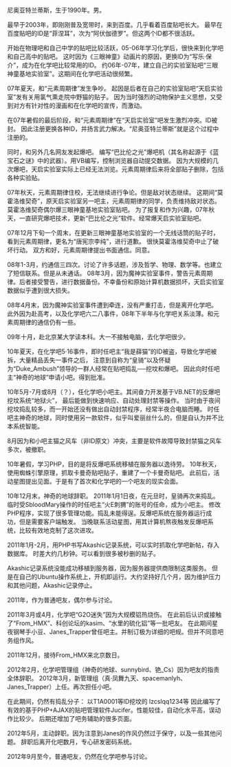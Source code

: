 尼奥亚特兰蒂斯，生于1990年。男。

最早于2003年，即刚刚普及宽带时，来到百度。几乎看着百度贴吧长大。
最早在百度贴吧的ID是“菲涅耳”，次为“阿伏伽德罗”。但这两个ID都不很活跃。

开始在物理吧和自己中学的贴吧比较活跃，05-06年学习化学后，很快来到化学吧和自己高中的贴吧。
这时因为《三眼神童》动画片的原因，更换ID为“写乐·保介”，成为在化学吧比较常用的ID。
约06年-07年，建立自己的实验室贴吧“三眼神童基地实验室”。这期间在化学吧活动很频繁。

07年夏天，和“元素周期律”发生争吵。
起因是后者在自己的实验室贴吧“天启实验室”发有关用氯气熏走院中野猫的贴子。
因为当时强烈的动物保护主义思想，又受到对方有针对性的漫画和在化学吧的宣传，而激动。

在07年暑假的最后阶段，和“元素周期律”在“天启实验室”吧发生激烈冲突。ID被封。
因此注册更换各种ID，并扬言武力解决。“尼奥亚特兰蒂斯”就是这个过程中注册的。

同时，和另外几名网友发起爆吧。
编写“巴比伦之光”爆吧机（其名称起源于《蓝宝石之谜》中的武器）。用VB编写，控制浏览器自动提交数据。
因为大规模的几次爆吧，天启实验室实际上已经无法浏览。元素周期律后来将全部贴子删除，包括各种实验贴。

07年秋天，元素周期律住校，无法继续进行争论。但是敌对状态继续。
这期间“莫霍洛维契奇”，原天启实验室另一吧主，元素周期律的同学，负责维持敌对状态。
莫霍洛维契奇偶尔爆三眼神童基地实验室贴吧。
为了报复和作为兴趣，07年秋天，一直研究爆吧技术，更新“巴比伦之光”软件。经常爆天启实验室贴吧。

07年12月下旬一个周末，在更新三眼神童基地实验室的一个无线话筒的贴子时，看到元素周期律，更名为“唐宪宗李纯”，进行道歉。
很快莫霍洛维契奇中止了破坏行动。
双方和好，元素周期律提出书面通信。同意。

08年1-3月，约通信三四次。讨论了许多话题，涉及哲学、物理、数学等。也建立了短信联系。但是从未通话。
08年3月，因为魔神实验室事件，警告元素周期律。后者接受警告，进行数据备份。不幸备份和原始计算机数据损坏，天启实验室数据似乎遭到很大损失。

08年4月末，因为魔神实验室事件遭到牵连，没有严重打击，但是离开化学吧。
此外因为赴高考，以及化学吧六二八事件，08年下半年与化学吧关系淡薄。和元素周期律的通信仍有一些。

09年十月，赴北京某大学读本科。大一不接触电脑，去化学吧很少。

10年夏天，在化学吧5·16事件，即时任吧主“我是薛猫”的ID被盗，导致化学吧被拆，大量精品丢失一事件之后，
注意到自称为“皇骑”以及怀疑为“Duke_Ambush”领导的一群人经常在贴吧捣乱──挖坟和爆吧。
因此向时任吧主“神奇的地球”申请小吧。得到批准。

10年5月-7月或8月（？），任化学吧小吧主。其间奋力开发基于VB.NET的反爆吧挖坟系统“地狱火”，
最后能做到快速响应、自动处理封禁等操作。
当时由于夜间挖坟捣乱较多，而一开始还没有做出自动封禁程序，经常半夜合电脑而睡。
时任吧主神奇的地球，同时使用另一款软件，似乎叫爱丽丝什么的，但是自认为并不比本系统智能。

8月因为和小吧主猫之风车（非ID原文）冲突，主要是软件故障导致封禁猫之风车多次，被撤职。


10年暑假，学习PHP，目的是将反爆吧系统移植在服务器以逸待劳。
10年秋天，使用蜘蛛引擎原理，抓取卡曼奇贴吧贴子，重建了一个卡曼奇贴吧。
此前后，活动星图提出见面。于是有了首次和化学吧的一个吧友的现实会面。

10年12月末，神奇的地球辞职。
2011年1月1日夜，在元旦时，皇骑再次来捣乱。临时受SbloodMary操作的时任吧主“火E刺猬”的账号的任命，成为小吧主。
修改PHP程序，实现了很多管理功能。捣乱未能得逞。反爆吧系统在服务器运行成功，但是需要客户端触发。
当晚联系活动星图，用其计算机熬夜触发反爆吧系统，比较有效地克制了这次进攻。

2011年1月-2月，用PHP书写Akashic记录系统，可以实时抓取化学吧新帖，存入数据库。
时差大约几秒钟。可以看到很多被秒删的贴子。

Akashic记录系统没能成功移植到服务器，因为服务器提供商限制这类服务。
但是在自己的Ubuntu操作系统上，开机即运行。大约坚持好几个月，因为维护压力和其他问题，Akashic记录停止。

2011年，作为普通吧友，偶尔参与讨论。

2011年3月或4月，化学吧“G2O迷失”因为大规模铝热烧伤。
在此前后认识或接触了“From_HMX”、科创论坛的kasim、“水里的硫化铝”等一批吧友。
在此期间星夜钢琴手小豆、Janes_Trapper曾任吧主。并制订极为详细的吧规。但并不同意吧务组作风。

2011年12月，接待From_HMX来北京数日。

2012年2月，化学吧管理组（神奇的地球、sunnybird、铯_Cs）因为吧友的指责全体辞职。
2012年3月，新管理组（真·凤舞九天、spacemanlyh、Janes_Trapper）上任。再次担任小吧。

在此期间，仍然有捣乱分子：
以T1A0001等ID挖坟的
lzcslqq1234等
因此编写了有效的基于PHP+AJAX的贴吧管理软件Jucifer。性能较佳，自动化水平高，误动作比较少。
后期还增加了吧务辅助的很多页面。

2012年5月，主动辞职。因为注意到Janes的作风仍然过于保守，以及一些其他问题。
辞职后离开化吧数月，专心研发密码系统。

2012年9月至今，普通吧友，仍然在化学吧参与讨论。